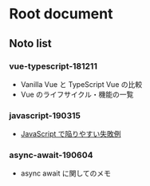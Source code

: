 # Root document

## Noto list

### vue-typescript-181211

* Vanilla Vue と TypeScript Vue の比較
* Vue のライフサイクル・機能の一覧

### javascript-190315

* [JavaScript で陥りやすい失敗例](https://qiita.com/yuki153/items/c909c54204eaab6ca1b2)

### async-await-190604

* async await に関してのメモ
